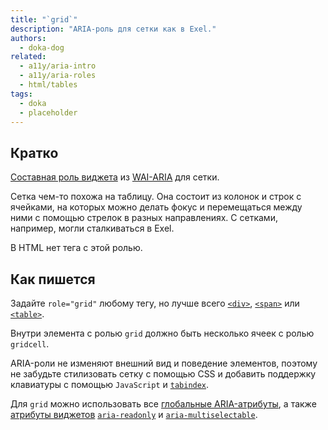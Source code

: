 ```yaml
---
title: "`grid`"
description: "ARIA-роль для сетки как в Exel."
authors:
  - doka-dog
related:
  - a11y/aria-intro
  - a11y/aria-roles
  - html/tables
tags:
  - doka
  - placeholder
---
```


## Кратко

[Составная роль виджета](/a11y/aria-roles/#roli-vidzhetov) из [WAI-ARIA](/a11y/aria-intro/#specifikaciya) для сетки.

Сетка чем-то похожа на таблицу. Она состоит из колонок и строк с ячейками, на которых можно делать фокус и перемещаться между ними с помощью стрелок в разных направлениях. С сетками, например, могли сталкиваться в Exel.

В HTML нет тега с этой ролью.

## Как пишется

Задайте `role="grid"` любому тегу, но лучше всего [`<div>`](/html/div/), [`<span>`](/html/span/) или [`<table>`](/html/tables/).

Внутри элемента с ролью `grid` должно быть несколько ячеек с ролью `gridcell`.

ARIA-роли не изменяют внешний вид и поведение элементов, поэтому не забудьте стилизовать сетку с помощью CSS и добавить поддержку клавиатуры с помощью `JavaScript` и [`tabindex`](/html/global-attrs/#tabindex).

Для `grid` можно использовать все [глобальные ARIA-атрибуты](/a11y/aria-attrs/#globalnye-atributy), а также [атрибуты виджетов](/a11y/aria-attrs/#atributy-vidzhetov) [`aria-readonly`](/a11y/aria-readonly/) и [`aria-multiselectable`](/a11y/aria-multiselectable/).
